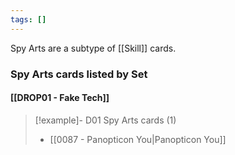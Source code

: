 ```yaml
---
tags: []
---
```

Spy Arts are a subtype of [[Skill]] cards.



### Spy Arts cards listed by Set

#### [[DROP01 - Fake Tech]]  

> [!example]- D01 Spy Arts cards (1)
>  - [[0087 - Panopticon You|Panopticon You]]

